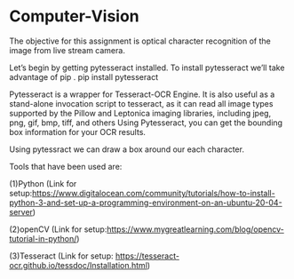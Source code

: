 # Computer-Vision

The objective for this assignment is optical character recognition of the image from live stream camera.

Let’s begin by getting pytesseract installed. To install pytesseract we’ll take advantage of pip .
pip install pytesseract

Pytesseract is a wrapper for Tesseract-OCR Engine. It is also useful as a stand-alone invocation script to tesseract, 
as it can read all image types supported by the Pillow and Leptonica imaging libraries, including jpeg, png, gif, bmp, tiff, and others
Using Pytesseract, you can get the bounding box information for your OCR results.

Using pytessract we can draw a box around our each character. 


Tools that have been used are:

(1)Python (Link for setup:https://www.digitalocean.com/community/tutorials/how-to-install-python-3-and-set-up-a-programming-environment-on-an-ubuntu-20-04-server)

(2)openCV (Link for setup:https://www.mygreatlearning.com/blog/opencv-tutorial-in-python/)

(3)Tesseract (Link for setup: https://tesseract-ocr.github.io/tessdoc/Installation.html)


